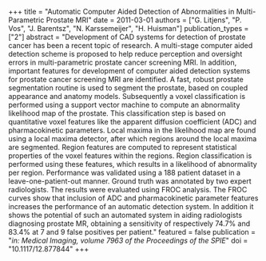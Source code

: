 +++
title = "Automatic Computer Aided Detection of Abnormalities in Multi-Parametric Prostate MRI"
date = 2011-03-01
authors = ["G. Litjens", "P. Vos", "J. Barentsz", "N. Karssemeijer", "H. Huisman"]
publication_types = ["2"]
abstract = "Development of CAD systems for detection of prostate cancer has been a recent topic of research. A multi-stage computer aided detection scheme is proposed to help reduce perception and oversight errors in multi-parametric prostate cancer screening MRI. In addition, important features for development of computer aided detection systems for prostate cancer screening MRI are identified. A fast, robust prostate segmentation routine is used to segment the prostate, based on coupled appearance and anatomy models. Subsequently a voxel classification is performed using a support vector machine to compute an abnormality likelihood map of the prostate. This classification step is based on quantitative voxel features like the apparent diffusion coefficient (ADC) and pharmacokinetic parameters. Local maxima in the likelihood map are found using a local maxima detector, after which regions around the local maxima are segmented. Region features are computed to represent statistical properties of the voxel features within the regions. Region classification is performed using these features, which results in a likelihood of abnormality per region. Performance was validated using a 188 patient dataset in a leave-one-patient-out manner. Ground truth was annotated by two expert radiologists. The results were evaluated using FROC analysis. The FROC curves show that inclusion of ADC and pharmacokinetic parameter features increases the performance of an automatic detection system. In addition it shows the potential of such an automated system in aiding radiologists diagnosing prostate MR, obtaining a sensitivity of respectively 74.7% and 83.4% at 7 and 9 false positives per patient."
featured = false
publication = "*in: Medical Imaging, volume 7963 of the Proceedings of the SPIE*"
doi = "10.1117/12.877844"
+++

